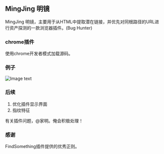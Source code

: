 ## MingJing 明镜
MingJing 明镜，主要用于从HTML中提取潜在链接，并优先对同根路径的URL进行资产探测的一款浏览器插件。(Bug Hunter)

### chrome插件
使用chrome开发者模式加载源码。

### 例子
![Image text]([https://github.com/lightClouds917/designMode/blob/master/src/main/resources/templates/java4all_black.jpg](https://github.com/g4rmin/mingjing/blob/main/demo.png))

### 后续
1. 优化插件显示界面
2. 指纹特征  

有关插件问题，@家明。俺会积极处理！

### 感谢
FindSomething插件提供的优秀正则。
